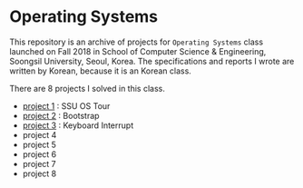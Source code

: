 # Operating Systems

This repository is an archive of projects for `Operating Systems` class launched on Fall 2018 in School of Computer Science & Engineering, Soongsil University, Seoul, Korea. The specifications and reports I wrote are written by Korean, because it is an Korean class.

There are 8 projects I solved in this class.

* [project 1](ssuos_p1) : SSU OS Tour
* [project 2](ssuos_p2) : Bootstrap
* [project 3](ssuos_p3) : Keyboard Interrupt
* project 4
* project 5
* project 6
* project 7
* project 8
